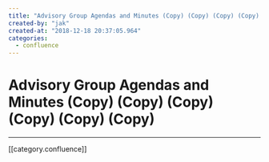 ```yaml
---
title: "Advisory Group Agendas and Minutes (Copy) (Copy) (Copy) (Copy) (Copy) (Copy)"
created-by: "jak"
created-at: "2018-12-18 20:37:05.964"
categories:
  - confluence
---
```


# Advisory Group Agendas and Minutes (Copy) (Copy) (Copy) (Copy) (Copy) (Copy)


---

[[category.confluence]]

